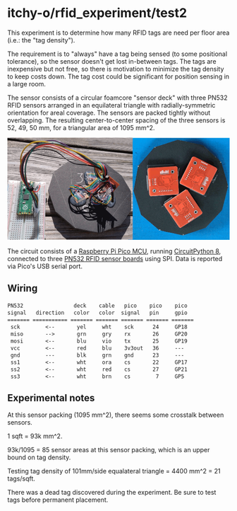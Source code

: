 # itchy-o/rfid_experiment/test2

This experiment is to determine how many RFID tags are need per floor area
(i.e.: the "tag density").

The requirement is to "always" have a tag being sensed (to some positional tolerance),
so the sensor doesn't get lost in-between tags.
The tags are inexpensive but not free, so there is motivation to minimize the tag
density to keep costs down.
The tag cost could be significant for position sensing in a large room.

The sensor consists of a circular foamcore "sensor deck" with three PN532 RFID sensors
arranged in an equilateral triangle with radially-symmetric orientation for areal coverage.
The sensors are packed tightly without overlapping.
The resulting center-to-center spacing of the three sensors is 52, 49, 50 mm, for a
triangular area of 1095 mm^2.

![sensor deck](rfidtest2.png)

The circuit consists of a
[Raspberry Pi Pico MCU](https://www.raspberrypi.com/products/raspberry-pi-pico/),
running [CircuitPython 8](https://circuitpython.org/),
connected to three [PN532 RFID sensor boards](https://www.ebay.com/sch/i.html?_nkw=pn532)
using SPI.  Data is reported via Pico's USB serial port.

## Wiring
```
PN532                deck    cable   pico    pico    pico
signal   direction   color   color  signal   pin     gpio
======= =========== ======= ======= ======= ======= =======
 sck        <--       yel     wht    sck      24     GP18
 miso       -->       grn     gry    rx       26     GP20
 mosi       <--       blu     vio    tx       25     GP19
 vcc        <--       red     blu    3v3out   36     ---
 gnd        ---       blk     grn    gnd      23     ---
 ss1        <--       wht     ora    cs       22     GP17
 ss2        <--       wht     red    cs       27     GP21
 ss3        <--       wht     brn    cs        7     GP5
```

## Experimental notes

At this sensor packing (1095 mm^2), there seems some crosstalk between sensors.

1 sqft = 93k mm^2.

93k/1095 = 85 sensor areas at this sensor packing, which is an upper bound on tag density.

Testing tag density of 101mm/side equalateral triangle = 4400 mm^2 = 21 tags/sqft.

There was a dead tag discovered during the experiment.  Be sure to test tags before permanent placement.
